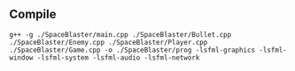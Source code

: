 ## Compile
`g++ -g ./SpaceBlaster/main.cpp ./SpaceBlaster/Bullet.cpp ./SpaceBlaster/Enemy.cpp ./SpaceBlaster/Player.cpp ./SpaceBlaster/Game.cpp -o ./SpaceBlaster/prog -lsfml-graphics -lsfml-window -lsfml-system -lsfml-audio -lsfml-network`
